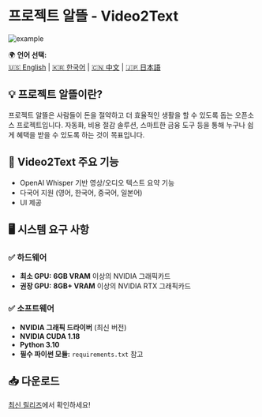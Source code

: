 # 프로젝트 알뜰 - Video2Text

![example](example.gif)

🌍 **언어 선택:**  
[🇺🇸 English](README.md) | [🇰🇷 한국어](README.ko.md) | [🇨🇳 中文](README.zh.md) | [🇯🇵 日本語](README.ja.md)  

## 💡 프로젝트 알뜰이란?  
프로젝트 알뜰은 사람들이 돈을 절약하고 더 효율적인 생활을 할 수 있도록 돕는 오픈소스 프로젝트입니다. 자동화, 비용 절감 솔루션, 스마트한 금융 도구 등을 통해 누구나 쉽게 혜택을 받을 수 있도록 하는 것이 목표입니다.  

## 🚀 Video2Text 주요 기능  
- OpenAI Whisper 기반 영상/오디오 텍스트 요약 기능  
- 다국어 지원 (영어, 한국어, 중국어, 일본어)  
- UI 제공  

## 🖥️ 시스템 요구 사항  
### ✅ **하드웨어**  
- **최소 GPU:** **6GB VRAM** 이상의 NVIDIA 그래픽카드  
- **권장 GPU:** **8GB+ VRAM** 이상의 NVIDIA RTX 그래픽카드  

### ✅ **소프트웨어**  
- **NVIDIA 그래픽 드라이버** (최신 버전)  
- **NVIDIA CUDA 1.18**  
- **Python 3.10**  
- **필수 파이썬 모듈:** `requirements.txt` 참고  

## 📥 다운로드  
[최신 릴리즈](https://github.com/yourusername/project-alttul/releases)에서 확인하세요!  